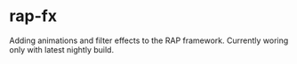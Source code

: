 rap-fx
======
Adding animations and filter effects to the RAP framework.
Currently woring only with latest nightly build.
